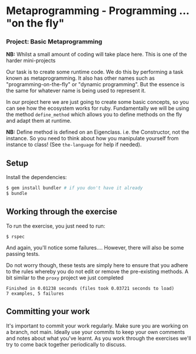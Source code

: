 # Metaprogramming - Programming ... "on the fly"

### Project: Basic Metaprogramming

**NB:** Whilst a small amount of coding will take place here. This is one of the harder mini-projects

Our task is to create some runtime code. We do this by performing a task known as metaprogramming.
It also has other names such as "programming-on-the-fly" or "dynamic programming". But the
essence is the same for whatever name is being used to represent it.

In our project here we are just going to create some basic concepts, so you can see how the ecosystem works
for ruby. Fundamentally we will be using the method `define_method` which allows you to define methods on the
fly and adapt them at runtime.

**NB:** Define method is defined on an Eigenclass. i.e. the Constructor, not the instance. So you need
to think about how you manipulate yourself from instance to class! (See `the-language` for help if needed).

## Setup

Install the dependencies:

```bash
$ gem install bundler # if you don't have it already
$ bundle
```

## Working through the exercise

To run the exercise, you just need to run:

```
$ rspec
```

And again, you'll notice some failures.... However, there will also be some passing tests.

Do not worry though, these tests are simply here to ensure that you adhere to the rules whereby you
do not edit or remove the pre-existing methods. A bit similar to the `proxy` project we just completed

```
Finished in 0.01238 seconds (files took 0.03721 seconds to load)
7 examples, 5 failures
```

## Committing your work

It's important to commit your work regularly. Make sure you are working on a branch, not main.
Ideally use your commits to keep your own comments and notes about what you've learnt.
As you work through the exercises we'll try to come back together periodically to discuss.
